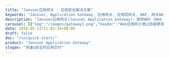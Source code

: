 ```yaml
---
title: "Janusec应用网关 - 应用安全解决方案"
keywords: "Janusec, Application Gateway, 应用网关, 应用层网关, WAF, 网关WAF, Web Application Firewall, Web应用防火墙"
description: "Janusec应用网关(Janusec Application Gateway)，提供WAF (Web Application Firewall, Web应用防火墙)、CC攻击防御、OAuth2身份认证、统一Web化管理入口、证书私钥保护、Web SSH安全运维，Web路由以及可扩展的负载均衡等功能，是应用安全领域的最佳实践。"
carousel: [{"img":"/images/gateway1.png","header":"Web应用防火墙让防御更简单","paragraph":"Janusec应用网关中的WAF模块，拦截SQL注入, 跨站(XSS), 敏感数据泄露, CC攻击等。天然支持HTTPS且不需要部署Agent.","link":"/cn/introduction/"},{"img":"/images/gateway2.png","header":"可扩展的架构","paragraph":"Janusec应用网关支持单节点部署模式、多节点部署模式、前端负载均衡、后端负载均衡等.","link":"/cn/node-management/"},{"img":"/images/screenshot-cert.png","header":"统一的Web化管理","paragraph":"Janusec应用网关采用统一的Web化管理，日常运维管理、策略下发等场景，不用登录服务器.","link":"/cn/certificate-management/"},{"img":"/images/waf2.png","header":"拦截入侵(攻击)","paragraph":"拦截SQL注入, 跨站(XSS), 敏感数据泄露, CC攻击等. ","link":"/cn/waf-management/"},{"img":"/images/captcha.png","header":"验证码(CAPTCHA)","paragraph":"应对CC攻击或高频访问，除了拦截策略外，也支持验证码(CAPTCHA)策略.","link":"/cn/waf-management/"}]
date: 2018-05-11T21:03:34+08:00
draft: false
doc: "/cn/quick-start/"
product: "Janusec Application Gateway" 
slogan: "快速&安全的应用交付"
---
```

